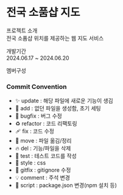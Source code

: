 # 전국 소품샵 지도

프로젝트 소개
<br />
전국 소품샵 위치를 제공하는 웹 지도 서비스

개발기간
<br />
2024.06.17 ~ 2024.06.20

멤버구성
<br />


### Commit Convention

- ✨ update : 해당 파일에 새로운 기능이 생김
- 🎉 add : 없던 파일을 생성함, 초기 세팅
- 🐛 bugfix : 버그 수정
- ♻️ refactor : 코드 리팩토링
- 🩹 fix : 코드 수정
- 🚚 move : 파일 옮김/정리
- 🔥 del : 기능/파일을 삭제
- 🍻 test : 테스트 코드를 작성
- 💄 style : css
- 🙈 gitfix : gitignore 수정
- 💡 comment : 주석 변경
- 🔨 script : package.json 변경(npm 설치 등)

